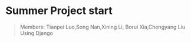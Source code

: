 # Summer Project start
> Members: Tianpei Luo,Song Nan,Xining Li, Borui Xia,Chengyang Liu
Using Django
